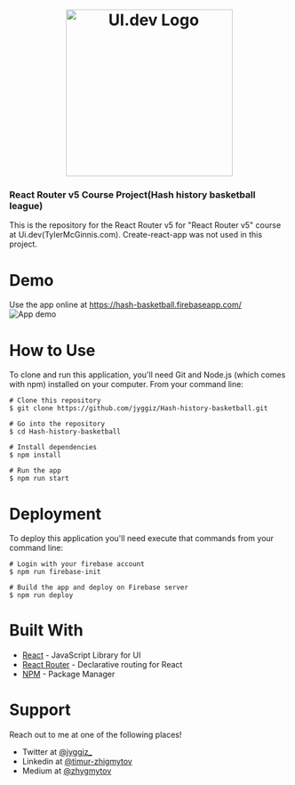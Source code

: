 <h1 align="center">
  <a href="https://ui.dev">
    <img
      src="https://ui.dev/images/logos/ui.png"
      alt="UI.dev Logo" width="300" />
  </a>
  <br />
</h1>

### React Router v5 Course Project(Hash history basketball league)

This is the repository for the React Router v5 for "React Router v5" course at Ui.dev(TylerMcGinnis.com). Create-react-app was not used in this project.

# Demo
Use the app online at https://hash-basketball.firebaseapp.com/
![App demo](demo.gif)

# How to Use

To clone and run this application, you'll need Git and Node.js (which comes with npm) installed on your computer. From your command line:

```
# Clone this repository
$ git clone https://github.com/jyggiz/Hash-history-basketball.git

# Go into the repository
$ cd Hash-history-basketball

# Install dependencies
$ npm install

# Run the app
$ npm run start

```

# Deployment
To deploy this application you'll need execute that commands from your command line:

```
# Login with your firebase account
$ npm run firebase-init

# Build the app and deploy on Firebase server
$ npm run deploy

```

# Built With
* [React](https://reactjs.org/) - JavaScript Library for UI
* [React Router](https://reactrouter.com/) - Declarative routing for React
* [NPM](https://www.npmjs.com/) - Package Manager

# Support
Reach out to me at one of the following places!
* Twitter at [@jyggiz_](https://twitter.com/jyggiz_)
* Linkedin at [@timur-zhigmytov](https://www.linkedin.com/in/timur-zhigmytov/)
* Medium at [@zhygmytov](https://medium.com/@zhygmytov)
